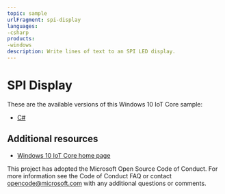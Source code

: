 ```yaml
---
topic: sample
urlFragment: spi-display
languages:
-csharp
products:
-windows
description: Write lines of text to an SPI LED display.
---
```


# SPI Display

These are the available versions of this Windows 10 IoT Core sample:

*	[C#](./CS/README.md)

## Additional resources
* [Windows 10 IoT Core home page](https://developer.microsoft.com/en-us/windows/iot/)

This project has adopted the Microsoft Open Source Code of Conduct. For more information see the Code of Conduct FAQ or contact <opencode@microsoft.com> with any additional questions or comments.
